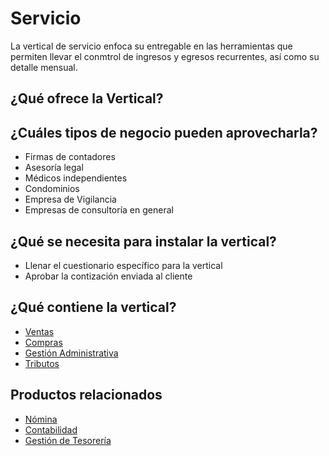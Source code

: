 # Servicio
La vertical de servicio enfoca su entregable en las herramientas que permiten llevar el conmtrol de ingresos y egresos recurrentes, así como su detalle mensual.

## ¿Qué ofrece la Vertical?



## ¿Cuáles tipos de negocio pueden aprovecharla?

- Firmas de contadores
- Asesoría legal
- Médicos independientes
- Condominios
- Empresa de Vigilancia
- Empresas de consultoría en general

## ¿Qué se necesita para instalar la vertical?
- Llenar el cuestionario específico para la vertical
- Aprobar la contización enviada al cliente

## ¿Qué contiene la vertical?
- [Ventas](../products/quote-to-invoice.md)
- [Compras](../products/requisition-to-invoice.md)
- [Gestión Administrativa](../products/business-administration-management.md)
- [Tributos](../docs/products/tributes.md)

## Productos relacionados
- [Nómina](../products/payroll.md)
- [Contabilidad](../products/performance-analysis.md)
- [Gestión de Tesorería](../products/open-items-management.md)

